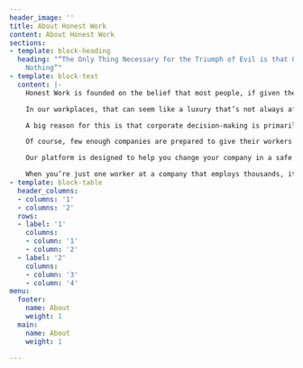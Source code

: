 ```yaml
---
header_image: ''
title: About Honest Work
content: About Honest Work
sections:
- template: block-heading
  heading: "“The Only Thing Necessary for the Triumph of Evil is that Good Men Do
    Nothing”"
- template: block-text
  content: |-
    Honest Work is founded on the belief that most people, if given the choice, would prefer to do the right thing.

    In our workplaces, that can seem like a luxury that’s not always afforded to us. We have to work to live, and it sometimes feels that truly good corporate citizens are few and far between. Particularly if you want to work for big international companies, it can seem difficult to find ones that aren’t contributing to global problems in some way, be it climate change, human rights abuses or tax evasion.

    A big reason for this is that corporate decision-making is primarily set by senior management and shareholders. These groups tend to have an extreme focus on profitability, and are wealthy enough to avoid dealing with the negative consequences of that focus. These companies would likely be run in a more humane way if workers had more of a say.

    Of course, few enough companies are prepared to give their workers that power, and that’s where Honest Work comes in. We want to help you connect with like-minded colleagues at your company to change your workplace for the better and improve the impact it has on the world.

    Our platform is designed to help you change your company in a safe way. First it’s a hub of relevant information and resources around how your company might be contributing to some of the problems in the world today - check out the “What to change” pages \[link\]. If you click on the “Get started” \[link\] button you’ll be able to connect anonymously with other workers at your company and plan how to make change at your company.

    When you’re just one worker at a company that employs thousands, it can seem impossible to change things. But chances are you’re not alone, and together you can make your company, and the world, a better place.
- template: block-table
  header_columns:
  - columns: '1'
  - columns: '2'
  rows:
  - label: '1'
    columns:
    - column: '1'
    - column: '2'
  - label: '2'
    columns:
    - column: '3'
    - column: '4'
menu:
  footer:
    name: About
    weight: 1
  main:
    name: About
    weight: 1

---
```

